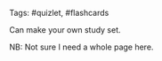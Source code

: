
Tags: #quizlet, #flashcards

Can make your own study set.

NB: Not sure I need a whole page here.

